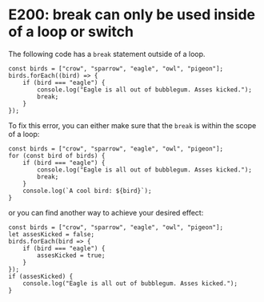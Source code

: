 # E200: break can only be used inside of a loop or switch

The following code has a `break` statement outside of a loop.

    const birds = ["crow", "sparrow", "eagle", "owl", "pigeon"];
    birds.forEach((bird) => {
        if (bird === "eagle") {
            console.log("Eagle is all out of bubblegum. Asses kicked.");
            break;
        }
    });

To fix this error, you can either make sure that the `break` is within the scope of a loop:

    const birds = ["crow", "sparrow", "eagle", "owl", "pigeon"];
    for (const bird of birds) {
        if (bird === "eagle") {
            console.log("Eagle is all out of bubblegum. Asses kicked.");
            break;
        }
        console.log(`A cool bird: ${bird}`);
    }

or you can find another way to achieve your desired effect:

    const birds = ["crow", "sparrow", "eagle", "owl", "pigeon"];
    let assesKicked = false;
    birds.forEach(bird => {
        if (bird === "eagle") {
            assesKicked = true;
        }
    });
    if (assesKicked) {
        console.log("Eagle is all out of bubblegum. Asses kicked.");
    }
